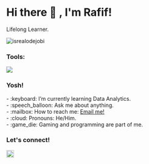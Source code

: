 # <summary><strong>Hi there :wave: , I'm Rafif!</strong></summary>
Lifelong Learner.
<p align="left"> <img src="https://komarev.com/ghpvc/?username=goonesmile&label=Profile%20views&color=0e75b6&style=flat" alt="isrealodejobi" />
</p>

### <summary><strong>Tools:</strong></summary>
<p>
    <img src="https://img.shields.io/badge/Text%20Editor-Visual%20Studio%20Code-blue?&logo=visual%20studio%20code&logoColor=blue" />
</p>

### <summary><strong>Yosh!</strong></summary>
<p>
    - :keyboard: I’m currently learning Data Analytics. </br>
    - :speech_balloon: Ask me about anything.</br>
    - :mailbox: How to reach me: <a href="mailto:rafif180507@gmail.com">Email me!</a>  </br>
    - :cloud: Pronouns: He/Him. </br>
    - :game_die: Gaming and programming are part of me. </br>
<p>
 
### <summary><strong>Let's connect!</strong></summary>
<a href="https://www.instagram.com/mrafifar_/">
  <img align="left" alt="Goo's Instagram" width="20px" src="https://simpleicons.now.sh/instagram/495f7e" />
</a>

